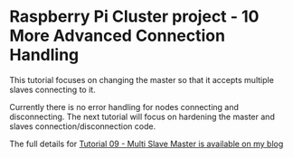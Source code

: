 Raspberry Pi Cluster project - 10 More Advanced Connection Handling
===================================================================




This tutorial focuses on changing the master so that it accepts
multiple slaves connecting to it.

Currently there is no error handling for nodes connecting and disconnecting.
The next tutorial will focus on hardening the master and slaves connection/disconnection code.

The full details for
[Tutorial 09 - Multi Slave Master is available on my blog](
https://chewett.co.uk/blog/1872/raspberry-pi-cluster-node-09-multi-slave-master/
)

